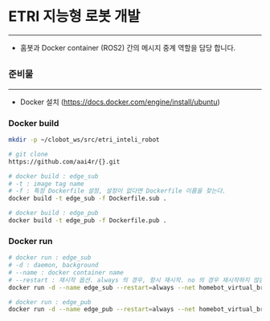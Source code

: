 
# ETRI 지능형 로봇 개발

---

- 홈봇과 Docker container (ROS2) 간의 메시지 중계 역할을 담당 합니다.

## ```준비물```

---

- Docker 설치 (https://docs.docker.com/engine/install/ubuntu)

### Docker build
```bash
mkdir -p ~/clobot_ws/src/etri_inteli_robot

# git clone
https://github.com/aai4r/{}.git

# docker build : edge_sub
# -t : image tag name
# -f : 특정 Dockerfile 설정, 설정이 없다면 Dockerfile 이름을 찾는다.
docker build -t edge_sub -f Dockerfile.sub .

# docker build : edge_pub
docker build -t edge_pub -f Dockerfile.pub .
```

### Docker run
```bash
# docker run : edge_sub
# -d : daemon, background
# --name : docker container name
# --restart : 재시작 옵션. always 의 경우, 항시 재시작. no 의 경우 재시작하지 않음 
docker run -d --name edge_sub --restart=always --net homebot_virtual_bridge --ip 172.39.0.4 edge_sub

# docker run : edge_pub
docker run -d --name edge_pub --restart=always --net homebot_virtual_bridge --ip 172.39.0.5 edge_pub
```